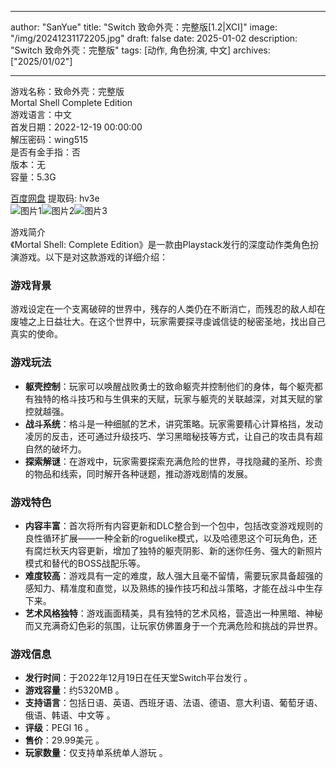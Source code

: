 
---
author: "SanYue"
title: "Switch 致命外壳：完整版[1.2|XCI]"
image: "/img/20241231172205.jpg"
draft: false
date: 2025-01-02
description: "Switch 致命外壳：完整版"
tags: [动作, 角色扮演, 中文]
archives: ["2025/01/02"]

---

游戏名称：致命外壳：完整版   
Mortal Shell Complete Edition    
游戏语言：中文  
首发日期：2022-12-19 00:00:00  
解压密码：wing515  
是否有金手指：否  
版本：无   
容量：5.3G

[百度网盘](https://pan.baidu.com/s/1mqcBo6HySCvdSectLhagRw) 提取码: hv3e  
![图片1](/img/cb300e.jpg)![图片2](/img/85d05c.jpg)![图片3](/img/1dab16.jpg)  

游戏简介  
《Mortal Shell: Complete Edition》是一款由Playstack发行的深度动作类角色扮演游戏。以下是对这款游戏的详细介绍：

### 游戏背景
游戏设定在一个支离破碎的世界中，残存的人类仍在不断消亡，而残忍的敌人却在废墟之上日益壮大。在这个世界中，玩家需要探寻虔诚信徒的秘密圣地，找出自己真实的使命。

### 游戏玩法
- **躯壳控制**：玩家可以唤醒战败勇士的致命躯壳并控制他们的身体，每个躯壳都有独特的格斗技巧和与生俱来的天赋，玩家与躯壳的关联越深，对其天赋的掌控就越强。
- **战斗系统**：格斗是一种细腻的艺术，讲究策略。玩家需要精心计算格挡，发动凌厉的反击，还可通过升级技巧、学习黑暗秘技等方式，让自己的攻击具有超自然的破坏力。
- **探索解谜**：在游戏中，玩家需要探索充满危险的世界，寻找隐藏的圣所、珍贵的物品和线索，同时解开各种谜题，推动游戏剧情的发展。

### 游戏特色
- **内容丰富**：首次将所有内容更新和DLC整合到一个包中，包括改变游戏规则的良性循环扩展——一种全新的roguelike模式，以及哈德恩这个可玩角色，还有腐烂秋天内容更新，增加了独特的躯壳阴影、新的迷你任务、强大的新照片模式和替代的BOSS战配乐等。
- **难度较高**：游戏具有一定的难度，敌人强大且毫不留情，需要玩家具备超强的感知力、精准度和直觉，以及熟练的操作技巧和战斗策略，才能在战斗中生存下来。
- **艺术风格独特**：游戏画面精美，具有独特的艺术风格，营造出一种黑暗、神秘而又充满奇幻色彩的氛围，让玩家仿佛置身于一个充满危险和挑战的异世界。

### 游戏信息
- **发行时间**：于2022年12月19日在任天堂Switch平台发行 。
- **游戏容量**：约5320MB 。
- **支持语言**：包括日语、英语、西班牙语、法语、德语、意大利语、葡萄牙语、俄语、韩语、中文等 。
- **评级**：PEGI 16 。
- **售价**：29.99美元 。
- **玩家数量**：仅支持单系统单人游玩 。
